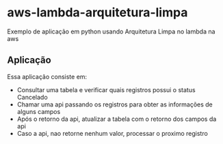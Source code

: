 # aws-lambda-arquitetura-limpa
 Exemplo de aplicação em python usando Arquitetura Limpa no lambda na aws

## Aplicação

Essa aplicação consiste em:
- Consultar uma tabela e verificar quais registros possui o status Cancelado
- Chamar uma api passando os registros para obter as informações de alguns campos
- Após o retorno da api, atualizar a tabela com o retorno dos campos da api
- Caso a api, nao retorne nenhum valor, processar o proximo registro
